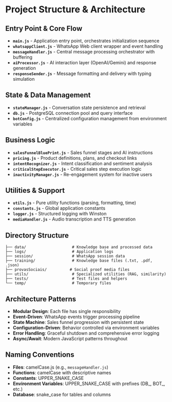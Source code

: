 # Project Structure & Architecture

## Entry Point & Core Flow
- **`main.js`** - Application entry point, orchestrates initialization sequence
- **`whatsappClient.js`** - WhatsApp Web client wrapper and event handling
- **`messageHandler.js`** - Central message processing orchestrator with buffering
- **`aiProcessor.js`** - AI interaction layer (OpenAI/Gemini) and response generation
- **`responseSender.js`** - Message formatting and delivery with typing simulation

## State & Data Management
- **`stateManager.js`** - Conversation state persistence and retrieval
- **`db.js`** - PostgreSQL connection pool and query interface
- **`botConfig.js`** - Centralized configuration management from environment variables

## Business Logic
- **`salesFunnelBluePrint.js`** - Sales funnel stages and AI instructions
- **`pricing.js`** - Product definitions, plans, and checkout links
- **`intentRecognizer.js`** - Intent classification and sentiment analysis
- **`criticalStepExecutor.js`** - Critical sales step execution logic
- **`inactivityManager.js`** - Re-engagement system for inactive users

## Utilities & Support
- **`utils.js`** - Pure utility functions (parsing, formatting, time)
- **`constants.js`** - Global application constants
- **`logger.js`** - Structured logging with Winston
- **`mediaHandler.js`** - Audio transcription and TTS generation

## Directory Structure
```
├── data/                    # Knowledge base and processed data
├── logs/                    # Application logs
├── session/                 # WhatsApp session data
├── training/                # Knowledge base files (.txt, .pdf, .json)
├── provasSociais/          # Social proof media files
├── utils/                   # Specialized utilities (RAG, similarity)
├── tests/                   # Test files and helpers
└── temp/                    # Temporary files
```

## Architecture Patterns
- **Modular Design**: Each file has single responsibility
- **Event-Driven**: WhatsApp events trigger processing pipeline
- **State Machine**: Sales funnel progression with persistent state
- **Configuration-Driven**: Behavior controlled via environment variables
- **Error Handling**: Graceful shutdown and comprehensive error logging
- **Async/Await**: Modern JavaScript patterns throughout

## Naming Conventions
- **Files**: camelCase.js (e.g., `messageHandler.js`)
- **Functions**: camelCase with descriptive names
- **Constants**: UPPER_SNAKE_CASE
- **Environment Variables**: UPPER_SNAKE_CASE with prefixes (DB_, BOT_, etc.)
- **Database**: snake_case for tables and columns